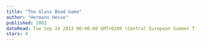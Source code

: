 ```yaml
---
title: "The Glass Bead Game"
author: "Hermann Hesse"
published: 2002
dateRead: Tue Sep 24 2013 00:00:00 GMT+0200 (Central European Summer Time)
stars: 4
---
```


